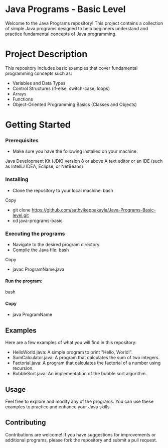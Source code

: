 # Java Programs - Basic Level
Welcome to the Java Programs repository! This project contains a collection of simple Java programs designed to help beginners understand and practice fundamental concepts of Java programming.

# Project Description
This repository includes basic examples that cover fundamental programming concepts such as:

- Variables and Data Types
- Control Structures (if-else, switch-case, loops)
- Arrays
- Functions
- Object-Oriented Programming Basics (Classes and Objects)
# Getting Started
### Prerequisites
- Make sure you have the following installed on your machine:

Java Development Kit (JDK) version 8 or above
A text editor or an IDE (such as IntelliJ IDEA, Eclipse, or NetBeans)
### Installing
* Clone the repository to your local machine:
bash

Copy
- git clone https://github.com/sathvikeppakayla/Java-Programs-Basic-level.git
- cd java-programs-basic
### Executing the programs
* Navigate to the desired program directory.
* Compile the Java file:
bash

Copy
- javac ProgramName.java
#### Run the program:
bash

#### Copy
- java ProgramName
## Examples
Here are a few examples of what you will find in this repository:

- HelloWorld.java: A simple program to print "Hello, World!".
- SumCalculator.java: A program that calculates the sum of two integers.
- Factorial.java: A program that calculates the factorial of a number using recursion.
- BubbleSort.java: An implementation of the bubble sort algorithm.
## Usage
Feel free to explore and modify any of the programs. You can use these examples to practice and enhance your Java skills.

## Contributing
Contributions are welcome! If you have suggestions for improvements or additional programs, please fork the repository and submit a pull request.

